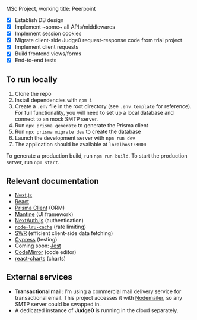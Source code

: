 MSc Project, working title: Peerpoint

- [x] Establish DB design
- [x] Implement ~some~ all APIs/middlewares
- [x] Implement session cookies
- [x] Migrate client-side Judge0 request-response code from trial project
- [x] Implement client requests
- [x] Build frontend views/forms
- [x] End-to-end tests

## To run locally

1. Clone the repo
2. Install dependencies with `npm i`
3. Create a `.env` file in the root directory (see `.env.template` for
   reference). For full functionality, you will need to set up a local database
   and connect to an mock SMTP server.
4. Run `npx prisma generate` to generate the Prisma client
5. Run `npx prisma migrate dev` to create the database
6. Launch the development server with `npm run dev`
7. The application should be available at `localhost:3000`

To generate a production build, run `npm run build`. To start the production
server, run `npm start`.

## Relevant documentation

- [Next.js](https://nextjs.org/)
- [React](https://reactjs.org/)
- [Prisma Client](https://www.prisma.io/docs/reference/tools-and-interfaces/prisma-client)
  (ORM)
- [Mantine](https://mantine.dev) (UI framework)
- [NextAuth.js](https://next-auth.js.org/) (authentication)
- [`node-lru-cache`](https://github.com/isaacs/node-lru-cache) (rate limiting)
- [SWR](https://swr.now.sh/) (efficient client-side data fetching)
- [Cypress](https://www.cypress.io/) (testing)
- Coming soon: [Jest](https://jestjs.io/)
- [CodeMirror](https://codemirror.net/) (code editor)
- [react-charts](https://github.com/TanStack/react-charts) (charts)

## External services

- **Transactional mail:** I’m using a commercial mail delivery service for
  transactional email. This project accesses it with
  [Nodemailer](https://nodemailer.com), so any SMTP server could be swapped in.
- A dedicated instance of **Judge0** is running in the cloud separately.
